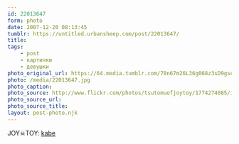 ```yaml
---
id: 22013647
form: photo
date: 2007-12-20 08:13:45
tumblr: https://untitled.urbansheep.com/post/22013647/
title:
tags:
    - post
    - картинки
    - девушки
photo_original_url: https://64.media.tumblr.com/78n67m26L36g068z3sD9gsed_500.jpg
photo: /media/22013647.jpg
photo_caption: 
photo_source: http://www.flickr.com/photos/tsutomuofjoytoy/1774274085/in/set-72157600061212194/
photo_source_url:
photo_source_title:
layout: post-photo.njk
---
```


<p>JOY☠TOY: <a href="http://www.flickr.com/photos/tsutomuofjoytoy/1774274085/in/set-72157600061212194/">kabe</a></p>
